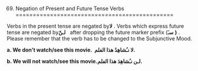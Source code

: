 69. Negation of Present and Future Tense Verbs
==============================================

Verbs in the present tense are negated by**لا** . Verbs which express
future tense are negated by**لـنْ**   after dropping the future marker
prefix (**سـَ** **)** . Please remember that the verb has to be changed
to the Subjunctive Mood.

**a. We don’t watch/see this movie.  لا نـُشاهِدُ هذا الفلم.**

**b. We will not watch/see this movie.**لـن نـُشاهِدَ هذا الفلم.****


